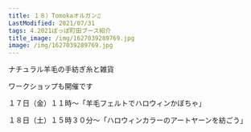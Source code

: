 ```yaml
---
title: １８）Tomokaオルガン♫
LastModified: 2021/07/31
tags: 4.2021ぽっぽ町田ブース紹介
title_image: /img/1627039289769.jpg
image: /img/1627039289769.jpg
---
```

ナチュラル羊毛の手紡ぎ糸と雑貨

ワークショップも開催です

１７日（金）１１時～「羊毛フェルトでハロウィンかぼちゃ」

１８日（土）１５時３０分～「ハロウィンカラーのアートヤーンを紡ごう」
